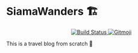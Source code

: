 # SiamaWanders :building_construction:

<p align="center">
	<a href="https://travis-ci.com/180312/siamawanders">
		<img src="https://travis-ci.com/180312/siamawanders.svg?branch=master"
			 alt="Build Status">
	</a>
	<a href="https://gitmoji.carloscuesta.me">
		<img src="https://img.shields.io/badge/gitmoji-%20😜%20😍-FFDD67.svg"
			 alt="Gitmoji">
	</a>
</p>

This is a travel blog from scratch :rocket:

